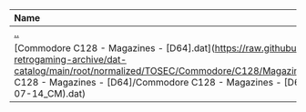 |Name|Size|
|:---|---:|
|[..](../index.html)|DIR|
|[Commodore C128 - Magazines - [D64].dat](https://raw.githubusercontent.com/open-retrogaming-archive/dat-catalog/main/root/normalized/TOSEC/Commodore/C128/Magazines/[D64]/Commodore C128 - Magazines - [D64]/Commodore C128 - Magazines - [D64] (TOSEC-v2021-07-14_CM).dat)|31373|

